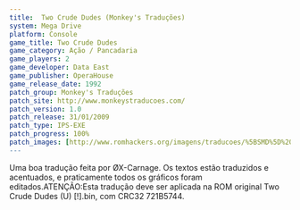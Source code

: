 ```yaml
---
title:  Two Crude Dudes (Monkey's Traduções)
system: Mega Drive
platform: Console
game_title: Two Crude Dudes
game_category: Ação / Pancadaria
game_players: 2
game_developer: Data East
game_publisher: OperaHouse
game_release_date: 1992
patch_group: Monkey's Traduções
patch_site: http://www.monkeystraducoes.com/
patch_version: 1.0
patch_release: 31/01/2009
patch_type: IPS-EXE
patch_progress: 100%
patch_images: [http://www.romhackers.org/imagens/traducoes/%5BSMD%5D%20Two%20Crude%20Dudes%20-%20Monkey's%20Tradu%C3%A7%C3%B5es%20-%201.png,http://www.romhackers.org/imagens/traducoes/%5BSMD%5D%20Two%20Crude%20Dudes%20-%20Monkey's%20Tradu%C3%A7%C3%B5es%20-%202.png,http://www.romhackers.org/imagens/traducoes/%5BSMD%5D%20Two%20Crude%20Dudes%20-%20Monkey's%20Tradu%C3%A7%C3%B5es%20-%203.png]
---
```

Uma boa tradução feita por ØX-Carnage. Os textos estão traduzidos e acentuados, e praticamente todos os gráficos foram editados.ATENÇÃO:Esta tradução deve ser aplicada na ROM original Two Crude Dudes (U) [!].bin, com CRC32 721B5744.
